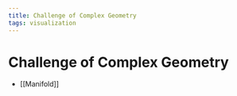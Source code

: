 ```yaml
---
title: Challenge of Complex Geometry
tags: visualization
---
```


# Challenge of Complex Geometry
- [[Manifold]]


































